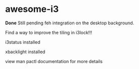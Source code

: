 # awesome-i3
**Done** Still pending feh integration on the desktop background.

Find a way to improve the tiling in i3lock!!!

i3status installed

xbacklight installed

view man pactl documentation for more details

